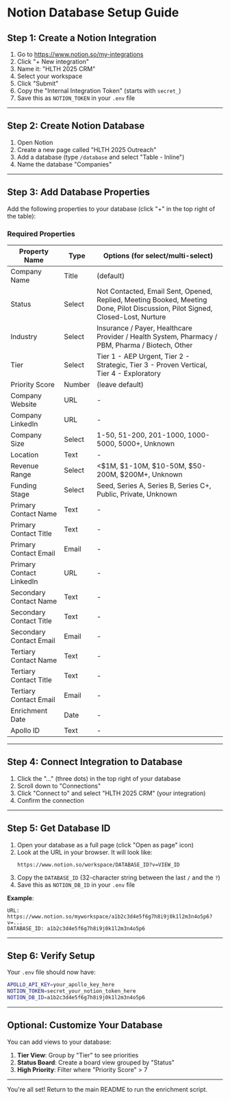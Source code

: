 # Notion Database Setup Guide

## Step 1: Create a Notion Integration

1. Go to https://www.notion.so/my-integrations
2. Click "+ New integration"
3. Name it: "HLTH 2025 CRM"
4. Select your workspace
5. Click "Submit"
6. Copy the "Internal Integration Token" (starts with `secret_`)
7. Save this as `NOTION_TOKEN` in your `.env` file

---

## Step 2: Create Notion Database

1. Open Notion
2. Create a new page called "HLTH 2025 Outreach"
3. Add a database (type `/database` and select "Table - Inline")
4. Name the database "Companies"

---

## Step 3: Add Database Properties

Add the following properties to your database (click "+" in the top right of the table):

### Required Properties

| Property Name | Type | Options (for select/multi-select) |
|--------------|------|----------------------------------|
| Company Name | Title | (default) |
| Status | Select | Not Contacted, Email Sent, Opened, Replied, Meeting Booked, Meeting Done, Pilot Discussion, Pilot Signed, Closed-Lost, Nurture |
| Industry | Select | Insurance / Payer, Healthcare Provider / Health System, Pharmacy / PBM, Pharma / Biotech, Other |
| Tier | Select | Tier 1 - AEP Urgent, Tier 2 - Strategic, Tier 3 - Proven Vertical, Tier 4 - Exploratory |
| Priority Score | Number | (leave default) |
| Company Website | URL | - |
| Company LinkedIn | URL | - |
| Company Size | Select | 1-50, 51-200, 201-1000, 1000-5000, 5000+, Unknown |
| Location | Text | - |
| Revenue Range | Select | <$1M, $1-10M, $10-50M, $50-200M, $200M+, Unknown |
| Funding Stage | Select | Seed, Series A, Series B, Series C+, Public, Private, Unknown |
| Primary Contact Name | Text | - |
| Primary Contact Title | Text | - |
| Primary Contact Email | Email | - |
| Primary Contact LinkedIn | URL | - |
| Secondary Contact Name | Text | - |
| Secondary Contact Title | Text | - |
| Secondary Contact Email | Email | - |
| Tertiary Contact Name | Text | - |
| Tertiary Contact Title | Text | - |
| Tertiary Contact Email | Email | - |
| Enrichment Date | Date | - |
| Apollo ID | Text | - |

---

## Step 4: Connect Integration to Database

1. Click the "..." (three dots) in the top right of your database
2. Scroll down to "Connections"
3. Click "Connect to" and select "HLTH 2025 CRM" (your integration)
4. Confirm the connection

---

## Step 5: Get Database ID

1. Open your database as a full page (click "Open as page" icon)
2. Look at the URL in your browser. It will look like:
   ```
   https://www.notion.so/workspace/DATABASE_ID?v=VIEW_ID
   ```
3. Copy the `DATABASE_ID` (32-character string between the last `/` and the `?`)
4. Save this as `NOTION_DB_ID` in your `.env` file

**Example**:
```
URL: https://www.notion.so/myworkspace/a1b2c3d4e5f6g7h8i9j0k1l2m3n4o5p6?v=...
DATABASE_ID: a1b2c3d4e5f6g7h8i9j0k1l2m3n4o5p6
```

---

## Step 6: Verify Setup

Your `.env` file should now have:

```bash
APOLLO_API_KEY=your_apollo_key_here
NOTION_TOKEN=secret_your_notion_token_here
NOTION_DB_ID=a1b2c3d4e5f6g7h8i9j0k1l2m3n4o5p6
```

---

## Optional: Customize Your Database

You can add views to your database:

1. **Tier View**: Group by "Tier" to see priorities
2. **Status Board**: Create a board view grouped by "Status"
3. **High Priority**: Filter where "Priority Score" > 7

---

You're all set! Return to the main README to run the enrichment script.
